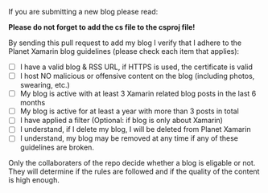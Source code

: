If you are submitting a new blog please read:

**Please do not forget to add the cs file to the csproj file!**

By sending this pull request to add my blog I verify that I adhere to the Planet Xamarin blog guidelines (please check each item that applies):

- [ ] I have a valid blog & RSS URL, if HTTPS is used, the certificate is valid
- [ ] I host NO malicious or offensive content on the blog (including photos, swearing, etc.)
- [ ] My blog is active with at least 3 Xamarin related blog posts in the last 6 months
- [ ] My blog is active for at least a year with more than 3 posts in total
- [ ] I have applied a filter (Optional: if blog is only about Xamarin)
- [ ] I understand, if I delete my blog, I will be deleted from Planet Xamarin
- [ ] I understand, my blog may be removed at any time if any of these guidelines are broken.

Only the collaboraters of the repo decide whether a blog is eligable or not. They will determine if the rules are followed and if the quality of the content is high enough.
